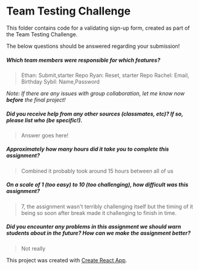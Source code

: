 # Team Testing Challenge

This folder contains code for a validating sign-up form, created as part of the Team Testing Challenge.

The below questions should be answered regarding your submission!

##### Which team members were responsible for which features? #####
> Ethan: Submit,starter Repo
  Ryan: Reset, starter Repo
  Rachel: Email, Birthday
  Sybil: Name,Password


_Note: If there are any issues with group collaboration, let me know now **before** the final project!_


##### Did you receive help from any other sources (classmates, etc)? If so, please list who (be specific!). #####
> Answer goes here!


##### Approximately how many hours did it take you to complete this assignment? #####
> Combined it probably took around 15 hours between all of us 


##### On a scale of 1 (too easy) to 10 (too challenging), how difficult was this assignment? #####
> 7, the assignment wasn't terribly challenging itself but the timing of it being so soon after break made it challenging to finish in time. 


##### Did you encounter any problems in this assignment we should warn students about in the future? How can we make the assignment better? #####
> Not really



This project was created with [Create React App](https://github.com/facebookincubator/create-react-app).